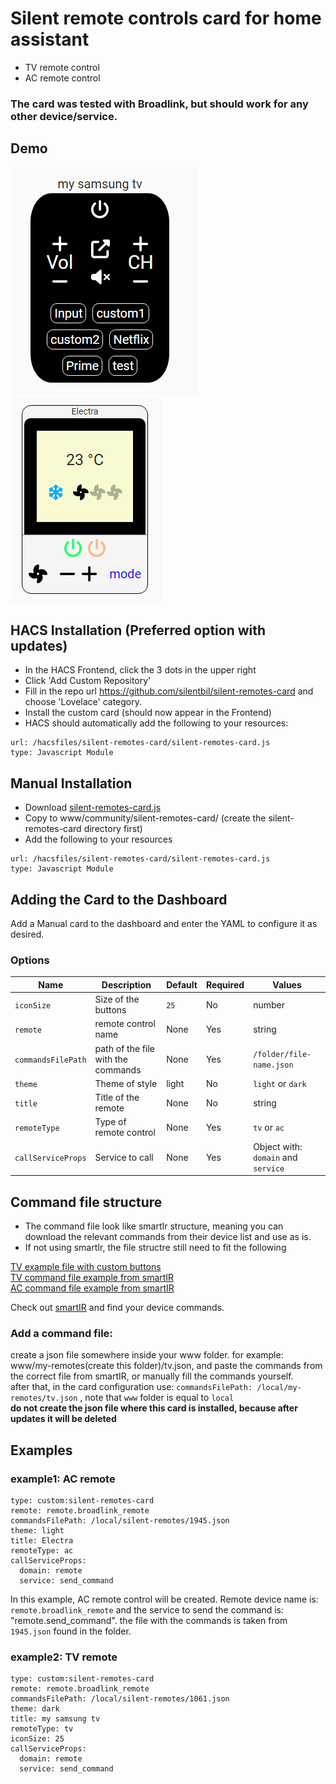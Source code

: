 # Silent remote controls card for home assistant
* TV remote control
* AC remote control

### The card was tested with Broadlink, but should work for any other device/service.
## Demo
![Preview Image](https://github.com/silentbil/silent-remotes-card/blob/main/demo1.png)
![Preview Image](https://github.com/silentbil/silent-remotes-card/blob/main/demo2.png)

## HACS Installation (Preferred option with updates)
 - In the HACS Frontend, click the 3 dots in the upper right
 - Click 'Add Custom Repository'
 - Fill in the repo url https://github.com/silentbil/silent-remotes-card and choose 'Lovelace' category.
 - Install the custom card (should now appear in the Frontend)
 - HACS should automatically add the following to your resources:
```
url: /hacsfiles/silent-remotes-card/silent-remotes-card.js
type: Javascript Module
```

## Manual Installation
 - Download [silent-remotes-card.js](https://github.com/silentbil/silent-remotes-card/blob/main/dist/silent-remotes-card.js)
 - Copy to www/community/silent-remotes-card/ (create the silent-remotes-card directory first)
 - Add the following to your resources
```
url: /hacsfiles/silent-remotes-card/silent-remotes-card.js
type: Javascript Module
```

## Adding the Card to the Dashboard
Add a Manual card to the dashboard and enter the YAML to configure it as desired.

### Options
| Name | Description | Default | Required |  Values |
| --- | --- | --- | --- | --- |
| `iconSize` | Size of the buttons | `25` | No  | number|
| `remote` | remote control name | None | Yes | string |
| `commandsFilePath` | path of the file with the commands | None | Yes | `/folder/file-name.json` |
| `theme` | Theme of style | light | No | `light` or `dark` |
| `title` | Title of the remote | None | No |  string |
| `remoteType` | Type of remote control | None | Yes |  `tv` or `ac`  |
| `callServiceProps` | Service to call | None | Yes |  Object with: `domain` and `service`  |

## Command file structure

* The command file look like smartIr structure, meaning you can download the relevant commands from their device list and use as is.
* If not using smartIr, the file structre still need to fit the following

[TV example file with custom buttons](https://github.com/silentbil/silent-remotes-card/blob/main/command-examples/tv-command-example.json)<br />
[TV command file example from smartIR](https://github.com/smartHomeHub/SmartIR/blob/master/codes/media_player/1060.json)<br />
[AC command file example from smartIR](https://github.com/smartHomeHub/SmartIR/blob/master/codes/climate/1943.json)<br />


Check out [smartIR](https://github.com/smartHomeHub/SmartIR) and find your device commands.

### Add a command file:
create a json file somewhere inside your www folder. for example: www/my-remotes(create this folder)/tv.json, and paste the commands from the correct file from smartIR, or manually fill the commands yourself.</br>
after that, in the card configuration use: ``commandsFilePath: /local/my-remotes/tv.json`` , note that ``www`` folder is equal to ``local``
</br>**do not create the json file where this card is installed, because after updates it will be deleted**
## Examples
### example1: AC remote

```
type: custom:silent-remotes-card
remote: remote.broadlink_remote
commandsFilePath: /local/silent-remotes/1945.json
theme: light
title: Electra
remoteType: ac
callServiceProps:
  domain: remote
  service: send_command
```
In this example, AC remote control will be created.
Remote device name is: `remote.broadlink_remote` and the service to send the command is: "remote.send_command".
the file with the commands is taken from `1945.json` found in the folder.

### example2: TV remote

```
type: custom:silent-remotes-card
remote: remote.broadlink_remote
commandsFilePath: /local/silent-remotes/1061.json
theme: dark
title: my samsung tv
remoteType: tv
iconSize: 25
callServiceProps:
  domain: remote
  service: send_command
```
